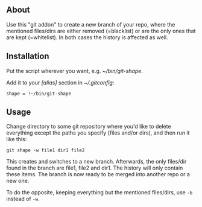 ## About
Use this "git addon" to create a new branch of your repo, where the mentioned
files/dirs are either removed (=blacklist) or are the only ones that are kept
(=whitelist). In both cases the history is affected as well.

## Installation
Put the script wherever you want, e.g. *~/bin/git-shape*.

Add it to your *[alias]* section in *~/.gitconfig*:
```
shape = !~/bin/git-shape
```

## Usage
Change directory to some git repository where you'd like to delete everything
except the paths you specify (files and/or dirs), and then run it like this:
```
git shape -w file1 dir1 file2
```

This creates and switches to a new branch. Afterwards, the only files/dir found
in the branch are file1, file2 and dir1. The history will only contain these
items. The branch is now ready to be merged into another repo or a new one.

To do the opposite, keeping everything but the mentioned files/dirs, use `-b`
instead of `-w`.
